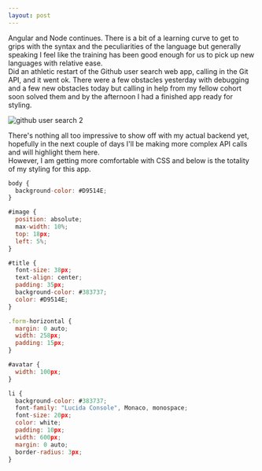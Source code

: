 ```yaml
---
layout: post
---
```

Angular and Node continues.  There is a bit of a learning curve to get to grips with the syntax and the peculiarities of the language but generally speaking I feel like the training has been good enough for us to pick up new languages with relative ease.  
Did an athletic restart of the Github user search web app, calling in the Git API, and it went ok.  There were a few obstacles yesterday with debugging and a few new obstacles today but calling in help from my fellow cohort soon solved them and by the afternoon I had a finished app ready for styling.  

![github user search 2]()

<!--more-->

There's nothing all too impressive to show off with my actual backend yet, hopefully in the next couple of days I'll be making more complex API calls and will highlight them here.  
However, I am getting more comfortable with CSS and below is the totality of my styling for this app.

```javascript
body {
  background-color: #D9514E;
}

#image {
  position: absolute;
  max-width: 10%;
  top: 18px;
  left: 5%;
}

#title {
  font-size: 38px;
  text-align: center;
  padding: 35px;
  background-color: #383737;
  color: #D9514E;
}

.form-horizontal {
  margin: 0 auto;
  width: 258px;
  padding: 15px;
}

#avatar {
  width: 100px;
}

li {
  background-color: #383737;
  font-family: "Lucida Console", Monaco, monospace;
  font-size: 20px;
  color: white;
  padding: 10px;
  width: 600px;
  margin: 0 auto;
  border-radius: 3px;
}
```
